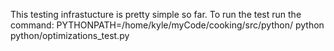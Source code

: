 This testing infrastucture is pretty simple so far.
To run the test run the command:
PYTHONPATH=/home/kyle/myCode/cooking/src/python/ python python/optimizations_test.py
